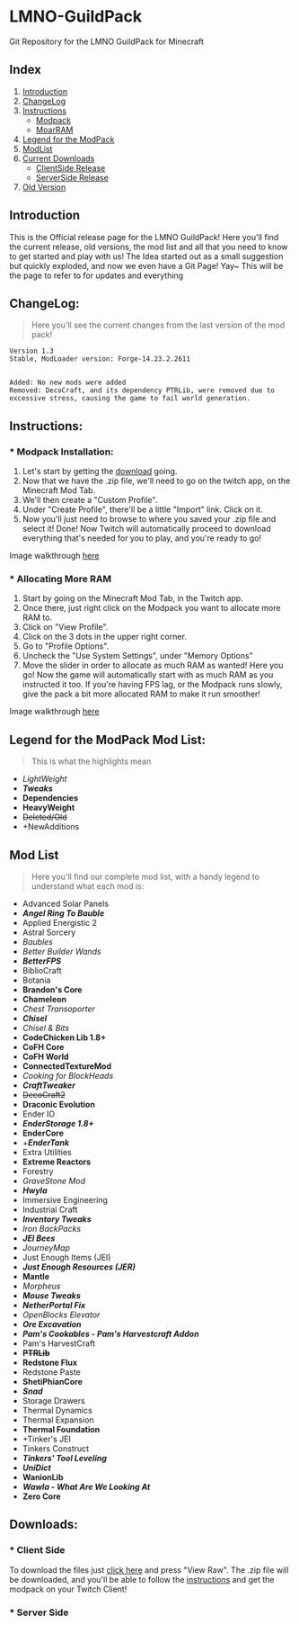 # LMNO-GuildPack
Git Repository for the LMNO GuildPack for Minecraft

## Index
1. [Introduction](https://github.com/Lyndies/LMNO-GuildPack/blob/master/README.md#introduction)
1. [ChangeLog](https://github.com/Lyndies/LMNO-GuildPack/blob/master/README.md#changelog)
1. [Instructions](https://github.com/Lyndies/LMNO-GuildPack#instructions)
   * [Modpack](https://github.com/Lyndies/LMNO-GuildPack#-modpack-installation)
   * [MoarRAM](https://github.com/Lyndies/LMNO-GuildPack#-allocating-more-ram)
1. [Legend for the ModPack](https://github.com/Lyndies/LMNO-GuildPack/blob/master/README.md#legend-for-the-modpack-mod-list)
1. [ModList](https://github.com/Lyndies/LMNO-GuildPack/blob/master/README.md#mod-list)
1. [Current Downloads](Release/)
   * [ClientSide Release]()
   * [ServerSide Release]()
1. [Old Version](Old-Version/)

## Introduction
This is the Official release page for the LMNO GuildPack!
Here you'll find the current release, old versions, the mod list and all that you need to know to get started and play with us!
The Idea started out as a small suggestion but quickly exploded, and now we even have a Git Page! Yay~
This will be the page to refer to for updates and everything

## ChangeLog:
>Here you'll see the current changes from the last version of the mod pack!

```
Version 1.3
Stable, ModLoader version: Forge-14.23.2.2611


Added: No new mods were added
Removed: DecoCraft, and its dependency PTRLib, were removed due to excessive stress, causing the game to fail world generation.

```

## Instructions:
### * Modpack Installation:
1. Let's start by getting the [download](https://github.com/Lyndies/LMNO-GuildPack#downloads) going. 
1. Now that we have the .zip file, we'll need to go on the twitch app, on the Minecraft Mod Tab.
1. We'll then create a "Custom Profile".
1. Under "Create Profile", there'll be a little "Import" link. Click on it.
1. Now you'll just need to browse to where you saved your .zip file and select it!
Done! Now Twitch will automatically proceed to download everything that's needed for you to play, and you're ready to go!

Image walkthrough [here](./Images/Modpack.md)

### * Allocating More RAM
1. Start by going on the Minecraft Mod Tab, in the Twitch app.
1. Once there, just right click on the Modpack you want to allocate more RAM to.
1. Click on "View Profile".
1. Click on the 3 dots in the upper right corner.
1. Go to "Profile Options".
1. Uncheck the "Use System Settings", under "Memory Options"
1. Move the slider in order to allocate as much RAM as wanted!
Here you go! Now the game will automatically start with as much RAM as you instructed it too.
If you're having FPS lag, or the Modpack runs slowly, give the pack a bit more allocated RAM to make it run smoother!

Image walkthrough [here](./Images/MoarRam.md)

## Legend for the ModPack Mod List:
>This is what the highlights mean

* *LightWeight*
* *__Tweaks__*
* __Dependencies__
* **HeavyWeight**
* ~~Deleted/Old~~
* +NewAdditions

## Mod List
>Here you'll find our complete mod list, with a handy legend to understand what each mod is:

* Advanced Solar Panels
* *__Angel Ring To Bauble__*
* Applied Energistic 2
* Astral Sorcery
* *Baubles*
* *Better Builder Wands*
* *__BetterFPS__*
* BiblioCraft
* Botania
* __Brandon's Core__
* __Chameleon__
* *Chest Transoporter*
* *__Chisel__*
* *Chisel & Bits*
* __CodeChicken Lib 1.8+__
* __CoFH Core__
* __CoFH World__
* __ConnectedTextureMod__
* *Cooking for BlockHeads*
* *__CraftTweaker__*
* ~~DecoCraft2~~
* **Draconic Evolution**
* Ender IO
* *__EnderStorage 1.8+__*
* __EnderCore__
* +*__EnderTank__*
* Extra Utilities
* **Extreme Reactors**
* Forestry
* *GraveStone Mod*
* *__Hwyla__*
* Immersive Engineering
* Industrial Craft
* *__Inventory Tweaks__*
* *Iron BackPacks*
* *__JEI Bees__*
* *JourneyMap*
* Just Enough Items (JEI)
* *__Just Enough Resources (JER)__*
* __Mantle__
* *Morpheus*
* *__Mouse Tweaks__*
* *__NetherPortal Fix__*
* *OpenBlocks Elevator*
* *__Ore Excavation__*
* *__Pam's Cookables - Pam's Harvestcraft Addon__*
* Pam's HarvestCraft
* ~~__PTRLib__~~
* __Redstone Flux__
* Redstone Paste
* __ShetiPhianCore__
* *__Snad__*
* Storage Drawers
* Thermal Dynamics
* Thermal Expansion
* __Thermal Foundation__
* +Tinker's JEI
* Tinkers Construct
* *__Tinkers' Tool Leveling__*
* *__UniDict__*
* __WanionLib__
* *__Wawla - What Are We Looking At__*
* __Zero Core__

## Downloads:
### * Client Side
To download the files just [click here](https://github.com/Lyndies/LMNO-GuildPack/blob/master/Release/LMNO%20GuildPack-1.3.zip) and press "View Raw".
The .zip file will be downloaded, and you'll be able to follow the [instructions](https://github.com/Lyndies/LMNO-GuildPack#-modpack-installation) and get the modpack on your Twitch Client!

### * Server Side
